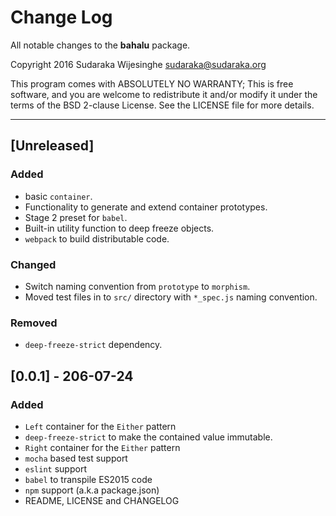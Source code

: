 # Change Log

All notable changes to the **bahalu** package.

Copyright 2016 Sudaraka Wijesinghe <sudaraka@sudaraka.org>

This program comes with ABSOLUTELY NO WARRANTY;
This is free software, and you are welcome to redistribute it and/or modify it
under the terms of the BSD 2-clause License. See the LICENSE file for more
details.

---

## [Unreleased]
### Added
- basic `container`.
- Functionality to generate and extend container prototypes.
- Stage 2 preset for `babel`.
- Built-in utility function to deep freeze objects.
- `webpack` to build distributable code.

### Changed
- Switch naming convention from `prototype` to `morphism`.
- Moved test files in to `src/` directory with `*_spec.js` naming convention.

### Removed
- `deep-freeze-strict` dependency.

## [0.0.1] - 206-07-24
### Added
- `Left` container for the `Either` pattern
- `deep-freeze-strict` to make the contained value immutable.
- `Right` container for the `Either` pattern
- `mocha` based test support
- `eslint` support
- `babel` to transpile ES2015 code
- `npm` support (a.k.a package.json)
- README, LICENSE and CHANGELOG
